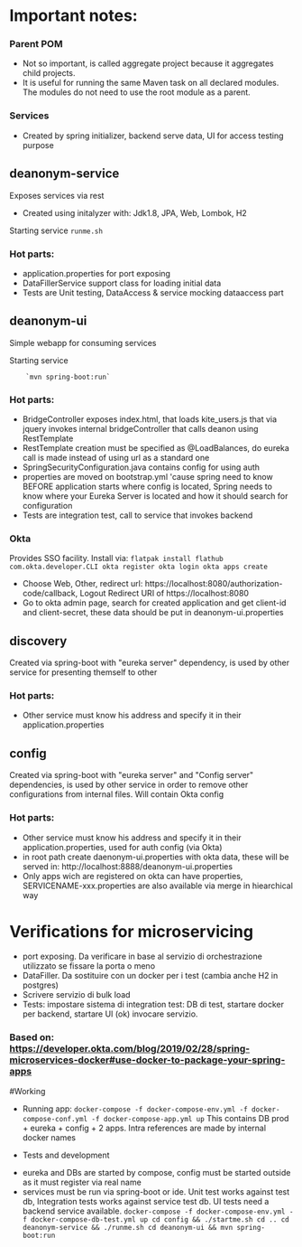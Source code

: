 # Important notes:
### Parent POM
* Not so important, is called aggregate project because it aggregates child projects. 
* It is useful for running the same Maven task on all declared modules. The modules do not need to use the root module as a parent.
### Services 
* Created by spring initializer, backend serve data, UI for access testing purpose

## deanonym-service
Exposes services via rest
* Created using initalyzer with: Jdk1.8, JPA, Web, Lombok, H2

Starting service `runme.sh`

### Hot parts:
* application.properties for port exposing
* DataFillerService support class for loading initial data
* Tests are Unit testing, DataAccess & service mocking dataaccess part

## deanonym-ui
Simple webapp for consuming services

Starting service

        `mvn spring-boot:run`

### Hot parts:
* BridgeController exposes index.html, that loads kite_users.js that via jquery invokes internal bridgeController that calls deanon using RestTemplate
* RestTemplate creation must be specified as @LoadBalances, do eureka call is made instead of using url as a standard one
* SpringSecurityConfiguration.java contains config for using auth
* properties are moved on bootstrap.yml 'cause spring need to know BEFORE application starts where config is located, Spring needs to know where your Eureka Server is located and how it should search for configuration 
* Tests are integration test, call to service that invokes backend

### Okta
Provides SSO facility. Install via:
`
flatpak install flathub com.okta.developer.CLI
okta register
okta login
okta apps create
`
* Choose Web, Other, redirect url: https://localhost:8080/authorization-code/callback, Logout Redirect URI of https://localhost:8080
* Go to okta admin page, search for created application and get client-id and client-secret, these data should be put in deanonym-ui.properties


## discovery
Created via spring-boot with "eureka server" dependency, is used by other service for presenting themself to other
### Hot parts:
* Other service must know his address and specify it in their application.properties

## config
Created via spring-boot with "eureka server" and "Config server" dependencies, is used by other service in order to remove other configurations from internal files.
Will contain Okta config

### Hot parts:
* Other service must know his address and specify it in their application.properties, used for auth config (via Okta)
* in root path create daenonym-ui.properties with okta data, these will be served in: http://localhost:8888/deanonym-ui.properties
* Only apps wich are registered on okta can have properties, SERVICENAME-xxx.properties are also available via merge in hiearchical way


# Verifications for microservicing
* port exposing. Da verificare in base al servizio di orchestrazione utilizzato se fissare la porta o meno
* DataFiller. Da sostituire con un docker per i test (cambia anche H2 in postgres)
* Scrivere servizio di bulk load
* Tests: impostare sistema di integration test: DB di test, startare docker per backend, startare UI (ok) invocare servizio. 

### Based on: https://developer.okta.com/blog/2019/02/28/spring-microservices-docker#use-docker-to-package-your-spring-apps

#Working
* Running app:
`
docker-compose -f docker-compose-env.yml -f docker-compose-conf.yml -f docker-compose-app.yml up
`
This contains DB prod + eureka + config + 2 apps. Intra references are made by internal docker names 

* Tests and development
- eureka and DBs are started by compose, config must be started outside as it must register via real name
- services must be run via spring-boot or ide. Unit test works against test db, Integration tests works against service test db. UI tests need a backend service available.
`
docker-compose -f docker-compose-env.yml -f docker-compose-db-test.yml up
cd config && ./startme.sh
cd ..
cd deanonym-service && ./runme.sh
cd deanonym-ui && mvn spring-boot:run
`